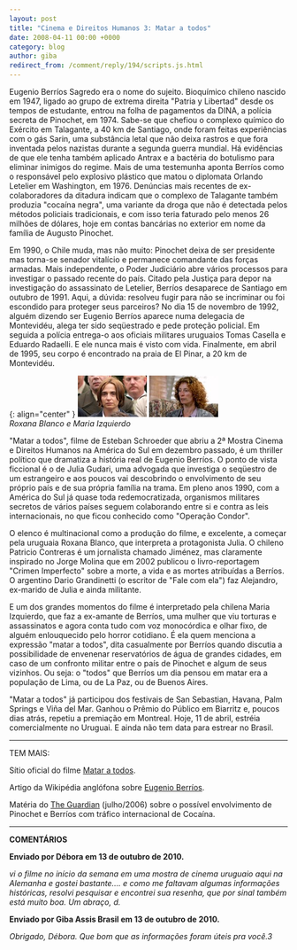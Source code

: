 ```yaml
---
layout: post
title: "Cinema e Direitos Humanos 3: Matar a todos"
date: 2008-04-11 00:00 +0000
category: blog
author: giba
redirect_from: /comment/reply/194/scripts.js.html
---
```

Eugenio Berríos Sagredo era o nome do sujeito. Bioquímico chileno nascido em 1947, ligado ao grupo de extrema direita "Patria y Libertad" desde os tempos de estudante, entrou na folha de pagamentos da DINA, a polícia secreta de Pinochet, em 1974. Sabe-se que chefiou o complexo químico do Exército em Talagante, a 40 km de Santiago, onde foram feitas experiências com o gás Sarin, uma substância letal que não deixa rastros e que fora inventada pelos nazistas durante a segunda guerra mundial. Há evidências de que ele tenha também aplicado Antrax e a bactéria do botulismo para eliminar inimigos do regime. Mais de uma testemunha aponta Berríos como o responsável pelo explosivo plástico que matou o diplomata Orlando Letelier em Washington, em 1976. Denúncias mais recentes de ex-colaboradores da ditadura indicam que o complexo de Talagante também produzia "cocaína negra", uma variante da droga que não é detectada pelos métodos policiais tradicionais, e com isso teria faturado pelo menos 26 milhões de dólares, hoje em contas bancárias no exterior em nome da família de Augusto Pinochet.

Em 1990, o Chile muda, mas não muito: Pinochet deixa de ser presidente mas torna-se senador vitalício e permanece comandante das forças armadas. Mais independente, o Poder Judiciário abre vários processos para investigar o passado recente do país. Citado pela Justiça para depor na investigação do assassinato de Letelier, Berríos desaparece de Santiago em outubro de 1991. Aqui, a dúvida: resolveu fugir para não se incriminar ou foi escondido para proteger seus parceiros? No dia 15 de novembro de 1992, alguém dizendo ser Eugenio Berríos aparece numa delegacia de Montevidéu, alega ter sido seqüestrado e pede proteção policial. Em seguida a polícia entrega-o aos oficiais militares uruguaios Tomas Casella e Eduardo Radaelli. E ele nunca mais é visto com vida. Finalmente, em abril de 1995, seu corpo é encontrado na praia de El Pinar, a 20 km de Montevidéu.

{: align="center" }
![Roxana Blanco](/uploads/roxana.jpg) ![Maria Izquierdo](/uploads/izquierdo.jpg)\
*Roxana Blanco e Maria Izquierdo*

"Matar a todos", filme de Esteban Schroeder que abriu a 2ª Mostra Cinema e Direitos Humanos na América do Sul em dezembro passado, é um thriller político que dramatiza a história real de Eugenio Berríos. O ponto de vista ficcional é o de Julia Gudari, uma advogada que investiga o seqüestro de um estrangeiro e aos poucos vai descobrindo o envolvimento de seu próprio país e de sua própria família na trama. Em pleno anos 1990, com a América do Sul já quase toda redemocratizada, organismos militares secretos de vários países seguem colaborando entre si e contra as leis internacionais, no que ficou conhecido como "Operação Condor".

O elenco é multinacional como a produção do filme, e excelente, a começar pela uruguaia Roxana Blanco, que interpreta a protagonista Julia. O chileno Patricio Contreras é um jornalista chamado Jiménez, mas claramente inspirado no Jorge Molina que em 2002 publicou o livro-reportagem "Crimen Imperfecto" sobre a morte, a vida e as mortes atribuídas a Berríos. O argentino Dario Grandinetti (o escritor de "Fale com ela") faz Alejandro, ex-marido de Julia e ainda militante.

E um dos grandes momentos do filme é interpretado pela chilena Maria Izquierdo, que faz a ex-amante de Berríos, uma mulher que viu torturas e assassinatos e agora conta tudo com voz monocórdica e olhar fixo, de alguém enlouquecido pelo horror cotidiano. É ela quem menciona a expressão "matar a todos", dita casualmente por Berríos quando discutia a possibilidade de envenenar reservatórios de água de grandes cidades, em caso de um confronto militar entre o país de Pinochet e algum de seus vizinhos. Ou seja: o "todos" que Berríos um dia pensou em matar era a população de Lima, ou de La Paz, ou de Buenos Aires.

"Matar a todos" já participou dos festivais de San Sebastian, Havana, Palm Springs e Viña del Mar. Ganhou o Prêmio do Público em Biarritz e, poucos dias atrás, repetiu a premiação em Montreal. Hoje, 11 de abril, estréia comercialmente no Uruguai. E ainda não tem data para estrear no Brasil.

- - -

TEM MAIS: 

Sítio oficial do filme [Matar a todos](http://www.mataratodos.com/).

Artigo da Wikipédia anglófona sobre [Eugenio Berríos](http://en.wikipedia.org/wiki/Eugenio_Berr%C3%ADos).

Matéria do [The Guardian](http://www.guardian.co.uk/world/2006/jul/11/chile.drugstrade) (julho/2006) sobre o possível envolvimento de Pinochet e Berríos com tráfico internacional de Cocaína.

- - -

**COMENTÁRIOS**

**Enviado por Débora em 13 de outubro de 2010.**

*vi o filme no início da semana em uma mostra de cinema uruguaio aqui na Alemanha e gostei bastante.... e como me faltavam algumas informações históricas, resolvi pesquisar e encontrei sua resenha, que por sinal também está muito boa. Um abraço, d.*

**Enviado por Giba Assis Brasil em 13 de outubro de 2010.**

*Obrigado, Débora. Que bom que as informações foram úteis pra você.3*